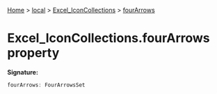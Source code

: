 [Home](./index) &gt; [local](local.md) &gt; [Excel\_IconCollections](local.excel_iconcollections.md) &gt; [fourArrows](local.excel_iconcollections.fourarrows.md)

# Excel\_IconCollections.fourArrows property


**Signature:**
```javascript
fourArrows: FourArrowsSet
```
